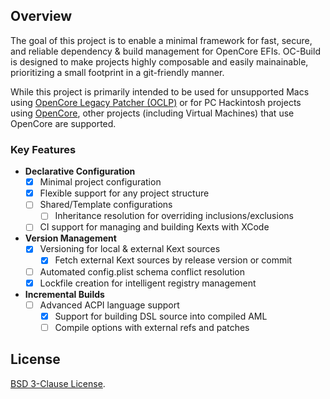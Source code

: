 ## Overview

The goal of this project is to enable a minimal framework for fast, secure, and reliable dependency & build management for OpenCore EFIs. OC-Build is designed to make projects highly composable and easily mainainable, prioritizing a small footprint in a git-friendly manner.

While this project is primarily intended to be used for unsupported Macs using [OpenCore Legacy Patcher (OCLP)](https://github.com/dortania/OpenCore-Legacy-Patcher) or for PC Hackintosh projects using [OpenCore](https://github.com/acidanthera/OpenCorePkg), other projects (including Virtual Machines) that use OpenCore are supported.

### Key Features
- **Declarative Configuration**
  - [x] Minimal project configuration
  - [x] Flexible support for any project structure
  - [ ] Shared/Template configurations
    - [ ] Inheritance resolution for overriding inclusions/exclusions
  - [ ] CI support for managing and building Kexts with XCode
- **Version Management**
  - [x] Versioning for local & external Kext sources
    - [x] Fetch external Kext sources by release version or commit
  - [ ] Automated config.plist schema conflict resolution
  - [x] Lockfile creation for intelligent registry management
- **Incremental Builds**
  - [ ] Advanced ACPI language support
    - [x] Support for building DSL source into compiled AML
    - [ ] Compile options with external refs and patches

## License
[BSD 3-Clause License](https://github.com/Qonfused/OC-Build/blob/main/LICENSE).